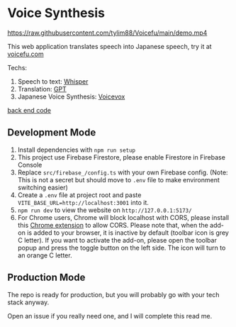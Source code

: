 # Voice Synthesis

https://raw.githubusercontent.com/tylim88/Voicefu/main/demo.mp4

This web application translates speech into Japanese speech, try it at [voicefu.com](https://voicefu.com/)

Techs:

1. Speech to text: [Whisper](https://platform.openai.com/docs/guides/speech-to-text)
2. Translation: [GPT](https://platform.openai.com/docs/guides/chat)
3. Japanese Voice Synthesis: [Voicevox](https://github.com/VOICEVOX/voicevox_engine)

[back end code](https://github.com/tylim88/Voicefu-back-end)

## Development Mode

1. Install dependencies with `npm run setup`
2. This project use Firebase Firestore, please enable Firestore in Firebase Console
3. Replace `src/firebase_/config.ts` with your own Firebase config. (Note: This is not a secret but should move to `.env` file to make environment switching easier)
4. Create a `.env` file at project root and paste `VITE_BASE_URL=http://localhost:3001` into it.
5. `npm run dev` to view the website on `http://127.0.0.1:5173/`
6. For Chrome users, Chrome will block localhost with CORS, please install this [Chrome extension](https://chrome.google.com/webstore/detail/allow-cors-access-control/lhobafahddgcelffkeicbaginigeejlf) to allow CORS. Please note that, when the add-on is added to your browser, it is inactive by default (toolbar icon is grey C letter). If you want to activate the add-on, please open the toolbar popup and press the toggle button on the left side. The icon will turn to an orange C letter.

## Production Mode

The repo is ready for production, but you will probably go with your tech stack anyway.

Open an issue if you really need one, and I will complete this read me.
